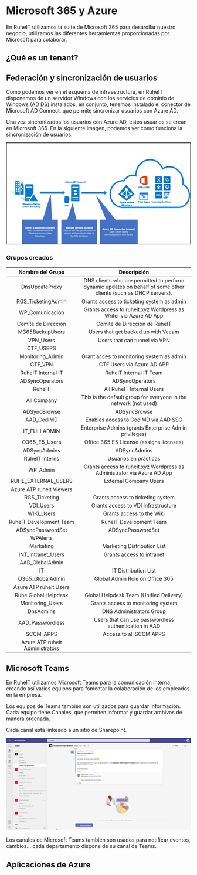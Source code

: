 # Microsoft 365 y Azure

En RuheIT utilizamos la suite de Microsoft 365 para desarollar nuestro negocio, utilizamos las diferentes herramientas proporcionadas por Microsoft para colaborar.

## ¿Qué es un tenant?


## Federación y sincronización de usuarios

Como podemos ver en el esquema de infraestructura, en RuheIT disponemos de un servidor Windows con los servicios de dominio de Windows (AD DS) instalados, en conjunto, tenemos instalado el conector de Microsoft AD Connect, que permite sincronizar usuarios con Azure AD.

Una vez sincronizados los usuarios con Azure AD, estos usuarios se crean en Microsoft 365. En la siguiente imagen, podemos ver como funciona la sincronización de usuarios.

![Azure AD Connect](img/m365/AADConnect.png)

### Grupos creados


| Nombre del Grupo                     | Descripción                                                                                                      |
|:-------------------------------:|:----------------------------------------------------------------------------------------------------------------:|
| DnsUpdateProxy                  | DNS clients who are permitted to perform dynamic updates on behalf of some other clients (such as DHCP servers). |
| RGS_TicketingAdmin              | Grants access to ticketing system as admin                                                                       |
| WP_Comunicacion                 | Grants access to ruheit.xyz Wordpress as Writer via Azure AD App                                                 |
| Comit&#233; de Direcci&#243;n   | Comit&#233; de Direcci&#243;n de RuheIT                                                                          |
| M365BackupUsers                 | Users that get backed up with Veeam                                                                              |
| VPN_Users                       | Users that can tunnel via VPN                                                                                           |
| CTF_USERS                       |                                                                                                                  |
| Monitoring_Admin                | Grant acces to monitoring system as admin                                                                        |
| CTF_VPN                         | CTF Users via Azure AD APP                                                                                                  |
| RuheIT Internal IT              | RuheIT Internal IT Team                                                                                              |
| ADSyncOperators                 | ADSyncOperators                                                                                                  |
| RuheIT                          | All RuheIT Internal Users                                                                                        |
| All Company                     | This is the default group for everyone in the network (not used)                                                           |
| ADSyncBrowse                    | ADSyncBrowse                                                                                                     |
| AAD_CodiMD                      | Enables access to CodiMD via AAD SSO                                                                             |
| IT_FULLADMIN                    | Enterprise Admins (grants Enterprise Admin privileges)                                                                                               |
| O365_E5_Users                   | Office 365 E5 License (assigns licenses)                                                                                           |
| ADSyncAdmins                    | ADSyncAdmins                                                                                                     |
| RuheIT Interns                  | Usuarios en prácticas                                                                                       |
| WP_Admin                        | Grants access to ruheit.xyz Wordpress as Administrator via Azure AD App                                          |
| RUHE_EXTERNAL_USERS             | External Company Users                                                                                           |
| Azure ATP ruheit Viewers        |                                                                                                   |
| RGS_Ticketing                   | Grants access to ticketing system                                                                                |
| VDI_Users                       | Grants access to VDI Infrastructure                                                                              |
| WIKI_Users                      | Grants access to the Wiki                                                                                        |
| RuheIT Development Team         | RuheIT Development Team                                                                                          |
| ADSyncPasswordSet               | ADSyncPasswordSet                                                                                                |
| WPAlerts                        |                                                                                                   |
| Marketing                       | Marketing Distribution List                                                                                      |
| INT_Intranet_Users              | Grants access to intranet                                                                                        |
| AAD_GlobalAdmin                 |                                                                                                   |
| IT                              | IT Distribution List                                                                                             |
| O365_GlobalAdmin                | Global Admin Role on Office 365                                                                                  |
| Azure ATP ruheit Users          |                                                                                                   |
| Ruhe Global Helpdesk            | Global Helpdesk Team (Unified Delivery)                                                                          |
| Monitoring_Users                | Grants access to monitoring system                                                                               |
| DnsAdmins                       | DNS Administrators Group                                                                                         |
| AAD_Passwordless                | Users that can use passwordless authentication in AAD                                                            |
| SCCM_APPS                       | Access to all SCCM APPS                                                                                          |
| Azure ATP ruheit Administrators |                                                                                                   |



## Microsoft Teams

En RuheIT utilizamos Microsoft Teams para la comunicación interna, creando así varios equipos para fomentar la colaboración de los empleados en la empresa.

Los equipos de Teams también son utilizados para guardar información. Cada equipo tiene Canales, que permiten informar y guardar archivos de manera ordenada.

Cada canal está linkeado a un sitio de Sharepoint.

![MS Teams](img/m365/MSTeams01.png)

Los canales de Microsoft Teams también son usados para notificar eventos, cambios... cada departamento dispone de su canal de Teams.

## Aplicaciones de Azure
